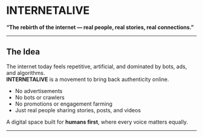 #  INTERNETALIVE  

**“The rebirth of the internet — real people, real stories, real connections.”**

---

##  The Idea
The internet today feels repetitive, artificial, and dominated by bots, ads, and algorithms.  
**INTERNETALIVE** is a movement to bring back authenticity online.  

-  No advertisements  
-  No bots or crawlers  
-  No promotions or engagement farming  
-  Just real people sharing stories, posts, and videos  

A digital space built for **humans first**, where every voice matters equally.  

---
